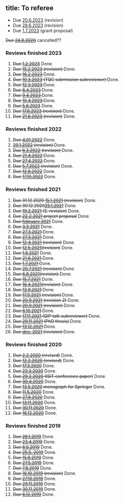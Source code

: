 title: To referee
---

* Due [20.6.2023](REF_bera2023) (revision)
* Due [28.6.2023](REF_lami2023) (revision)
* Due [1.7.2023](REF_mosonyi2023) (grant proposal)

<del>Due [24.8.2020](REF_khrennikov2020)</del> cancelled??

### Reviews finished 2023


1. <del>Due [1.2.2023](REF_bera2023)</del> Done.    
1. <del>Due [15.2.2023](REF_maciejewski2022) (revision) </del> Done.
1. <del>Due [16.2.2023](REF_frenkel2023) </del> Done. 
1. <del>Due [10.3.2023](REF_buscemi2023) (TQC submission subreviewer) </del> Done.     
1. <del>Due [12.3.2023](REF_gudder2023)  </del> Done. 
1. <del>Due [8.4.2023](REF_weiner2023) </del> Done.     
1. <del>Due [9.4.2023](REF_androulakis2023) </del> Done.     
1. <del>Due [10.4.2023](REF_lami2023) </del> Done.     
1. <del> Due [5.6.2023](REF_regula2023)</del> Done.     
1. <del>Due [17.6.2023](REF_androulakis2023) (revision) </del> Done.    
1. <del>Due [21.6.2023](REF_frenkel2023) (revision)</del> Done.    



### Reviews finished 2022

1. <del> Due [4.01.2022](REF_cree2021)</del> Done.    
1. <del> [20.1.2022](REF_faulkner2021) (revision)  </del> Done.    
1. <del> Due [6.3.2022](REF_carbone2021) (revision) </del> Done.
1. <del> Due [21.4.2022](REF_ramos2022) </del> Done.
1. <del> Due [27.4.2022](REF_xiao2022) </del> Done.
1. <del> Due [5.7.2022](REF_ramos2022) (revision)</del> Done.
1. <del>Due [12.8.2022](REF_kuramochi2022)</del>  Done.    
1. <del>Due [17.10.2022](REF_maciejewski2022)</del> Done.    




### Reviews finished 2021


1. <del>Due  31.12.2020 [15.1.2021](REF_haapasalo2020a) (revision)</del> Done.
1. <del> Due 30.12.2020[25.1.2021](REF_gao2020)</del> Done.
1. <del>Due [19.2.2021](REF_haapasalo2020a) (2. revision)</del> Done.
1. <del>Due [22.2.2021](REF_huber2021) project proposal</del> Done.
1. <del> Due [february 2021](REF_chehade2021)</del> Done.
1. <del> Due [3.3.2021](REF_hollands2021)</del> Done.
1. <del> Due [27.3.2021](REF_regula2021) </del> Done.
1. <del>Due [27.3.2021](REF_hatano2021)</del> Done.    
1. <del> Due [12.4.2021](REF_plosker2020) (revision)</del> Done.
1.  <del>Due [12.5.2021](REF_hollands2021)(revision)</del> Done.
1. <del> Due [1.6.2021](REF_beneduci2021)</del> Done. 
1. <del> Due [21.6.2021](REF_duarte2021)   </del> Done.
1. <del>Due [1.7.2021](REF_nakahira2021)   </del> Done.
1. <del>Due [20.7.2021](REF_gao2020) (revision) </del> Done. 
1. <del>Due [6.8.2021](REF_regula2021)(revision) </del> Done.
1. <del> Due [15.7.2021](REF_kim2021)</del> Done.
1. <del> Due [16.4.2021](REF_hatano2021)(revision)   </del> Done.  
1. <del> Due [13.9.2021](REF_zhang2021)    </del> Done.
1. <del> Due [17.9.2021](REF_duarte2021) (revision)  </del> Done.
1. <del> Due [20.9.2021](REF_hollands2021) (revision 2) </del> Done.
1. <del> Due [20.9.2021](REF_nakahira2021) (revision) </del> Done.
1. <del> Due [8.10.2021](REF_carbone2021) </del> Done.    
1. <del>Due [17.11.2021](REF_lami2021) (QIP talk subreviewer) </del> Done.
1. <del>Due [29.11.2021](REF_girotti2021) (PhD thesis)  </del> Done.
1. <del>  Due [13.12.2021](REF_faulkner2021) </del> Done. 
1. <del>  Due [dec. 2021](REF_beneduci2021) (revision) </del> Done.

### Reviews finished 2020


1. <del>Due [2.2.2020](REF_podsedkowska2019) (revised)</del>  Done.
1. <del>Due [12.2.2020](REF_dallarno2019) (revised)</del>  Done.
1. <del>Due [17.3.2020](REF_bullock2020)</del>  Done.
1. <del>Due [23.3.2020](REF_haapasalo2020)</del>  Done.
1. <del>Due [29.2.2020](REF_coll2020) (ISIT conference paper)</del> Done.
1. <del>Due [30.4.2020](REF_chakraborty2020)</del>  Done.
1. <del>Due [13.5.2020](REF_hiai2020) monograph for Springer</del> Done.
1. <del>Due [11.5.2020](REF_brasil2020)</del> Done.
1. <del>Due [27.8.2020](REF_chakraborty2020)</del> Done.
1. <del> Due [13.11.2020](REF_haapasalo2020a)</del> Done.
1. <del> Due [30.11.2020](REF_plosker2020)</del> Done.
1. <del> Due [16.12.2020](REF_qi2020)</del> Done.


### Reviews finished 2019


1. <del>Due [26.1.2019](REF_gour2019)</del> Done.
1. <del>Due [23.4.2019](REF_molnar2019)</del> Done.
2. <del>Due [8.5.2019](REF_labuschagne2019)</del> Done.
3. <del>Due [25.5. 2019](REF_haapasalo2019)</del> Done.
4. <del>Due [15.6.2019](REF_aray2019)</del>  Done.
5. <del>Due [27.5.2019](REF_gzyl2019)</del> Done.
6. <del>Due [7.8.2019](REF_carlen2019)</del> Done.
7. <del>Due [16.10.2019](REF_carlen2019) (revision)</del>  Done.
8. <del>Due [27.10.2019](REF_shahbazi2019)</del> Done.
9. <del>Due [29.11.2019](REF_dallarno2019)</del> Done.
9. <del>Due [30.11.2019](REF_pitrik2019)</del> Done.
10. <del>Due [8.12.2019](REF_podsedkowska2019)</del> Done.
 
